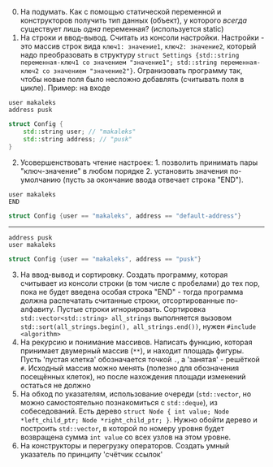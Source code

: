 0. На подумать. Как с помощью статической переменной и конструкторов получить тип данных (объект), у которого _всегда_ существует лишь _одна_ переменная? (используется static)
1. На строки и ввод-вывод. Считать из консоли настройки. Настройки - это массив строк вида `ключ1: значение1`, `ключ2: значение2`, который надо преобразовать в структуру `struct Settings {std::string переменная-ключ1 со значением "значение1"; std::string переменная-ключ2 со значением "значение2"}`. Огранизовать программу так, чтобы новые поля было несложно добавлять (считывать поля в цикле).
Пример: на входе
```
user makaleks
address pusk
```
```cpp
struct Config {
	std::string user; // "makaleks"
	std::string address; // "pusk"
}
```
2. Усовершенствовать чтение настроек: 1. позволить принимать пары "ключ-значение" в любом порядке 2. установить значения по-умолчанию (пусть за окончание ввода отвечает строка "END").
```
user makaleks
END
```
```cpp
struct Config {user == "makaleks", address == "default-address"}
```
----------------
```
address pusk
user makaleks
```
```cpp
struct Config {user == "makaleks", address == "pusk"}
```
3. На ввод-вывод и сортировку. Создать программу, которая считывает из консоли строки (в том числе с пробелами) до тех пор, пока не будет введена особая строка "END" - тогда программа должна распечатать считанные строки, отсортированные по-алфавиту. Пустые строки игнорировать. Сортировка `std::vector<std::string> all_strings` выполняется вызовом `std::sort(all_strings.begin(), all_strings.end())`, нужен `#include <algorithm>`
4. На рекурсию и понимание массивов. Написать функцию, которая принимает двумерный массив (`**`), и находит площадь фигуры. Пусть 'пустая клетка' обозначается точкой `.`, а 'занятая' - решёткой `#`. Исходный массив можно менять (полезно для обозначения посещённых клеток), но после нахождения площади изменений остаться не должно
5. На обход по указателям, использование очереди (`std::vector`, но можно самостоятельно познакомиться с `std::deque`), из собеседований. Есть дерево `struct Node { int value; Node *left_child_ptr; Node *right_child_ptr; }`. Нужно обойти дерево и построить `std::vector`, в которой по номеру уровня будет возвращена сумма `int value` со всех узлов на этом уровне.
6. На конструкторы и перегрузку операторов. Создать умный указатель по принципу 'счётчик ссылок'



